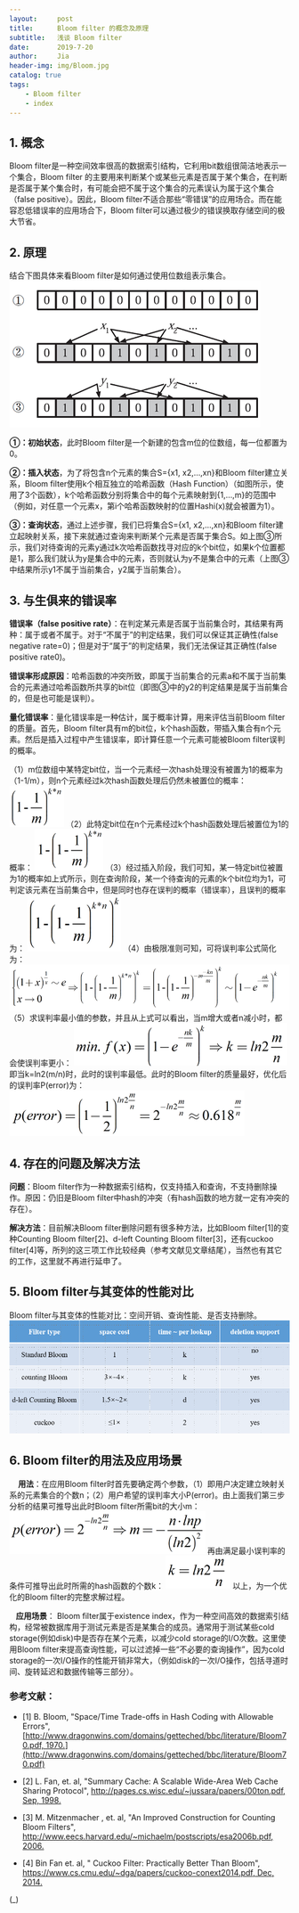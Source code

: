 ```yaml
---
layout:     post
title:      Bloom filter 的概念及原理
subtitle:   浅谈 Bloom filter
date:       2019-7-20
author:     Jia
header-img: img/Bloom.jpg
catalog: true
tags:
    - Bloom filter
    - index
---
```



## 1. 概念

Bloom filter是一种空间效率很高的数据索引结构，它利用bit数组很简洁地表示一个集合，Bloom filter 的主要用来判断某个或某些元素是否属于某个集合，在判断是否属于某个集合时，有可能会把不属于这个集合的元素误认为属于这个集合（false positive）。因此，Bloom filter不适合那些“零错误”的应用场合。而在能容忍低错误率的应用场合下，Bloom filter可以通过极少的错误换取存储空间的极大节省。

## 2. 原理

结合下图具体来看Bloom filter是如何通过使用位数组表示集合。
![image](https://raw.githubusercontent.com/JingnanJia/jingnanjia.github.io/master/img/1.png)

 **①：初始状态**，此时Bloom filter是一个新建的包含m位的位数组，每一位都置为0。

 **②：插入状态**，为了将包含n个元素的集合S={x1, x2,…,xn}和Bloom filter建立关系，Bloom filter使用k个相互独立的哈希函数（Hash Function）（如图所示，使用了3个函数），k个哈希函数分别将集合中的每个元素映射到{1,…,m}的范围中（例如，对任意一个元素x，第i个哈希函数映射的位置Hashi(x)就会被置为1）。

 **③：查询状态**，通过上述步骤，我们已将集合S={x1, x2,…,xn}和Bloom filter建立起映射关系，接下来就通过查询来判断某个元素是否属于集合S。如上图③所示，我们对待查询的元素y通过k次哈希函数找寻对应的k个bit位，如果k个位置都是1，那么我们就认为y是集合中的元素，否则就认为y不是集合中的元素（上图③中结果所示y1不属于当前集合，y2属于当前集合）。

## 3. 与生俱来的错误率

   **错误率（false positive rate）**：在判定某元素是否属于当前集合时，其结果有两种：属于或者不属于。对于“不属于”的判定结果，我们可以保证其正确性(false negative rate=0)；但是对于“属于”的判定结果，我们无法保证其正确性(false positive rate0)。

   **错误率形成原因**：哈希函数的冲突所致，即属于当前集合的元素a和不属于当前集合的元素通过哈希函数所共享的bit位（即图③中的y2的判定结果是属于当前集合的，但是也可能是误判）。

   **量化错误率**：量化错误率是一种估计，属于概率计算，用来评估当前Bloom filter 的质量。首先，Bloom filter具有m的bit位，k个hash函数，带插入集合有n个元素。然后是插入过程中产生错误率，即计算任意一个元素可能被Bloom filter误判的概率。

（1）m位数组中某特定bit位，当一个元素经一次hash处理没有被置为1的概率为（1-1/m），则n个元素经过k次hash函数处理后仍然未被置位的概率：
![image](https://raw.githubusercontent.com/JingnanJia/jingnanjia.github.io/master/img/2.png)
（2）此特定bit位在n个元素经过k个hash函数处理后被置位为1的概率：
![image](https://raw.githubusercontent.com/JingnanJia/jingnanjia.github.io/master/img/3.png)
（3）经过插入阶段，我们可知，某一特定bit位被置为1的概率如上式所示，则在查询阶段，某一个待查询的元素的k个bit位均为1，可判定该元素在当前集合中，但是同时也存在误判的概率（错误率），且误判的概率为：
![image](https://raw.githubusercontent.com/JingnanJia/jingnanjia.github.io/master/img/4.png)
（4）由极限准则可知，可将误判率公式简化为：
![image](https://raw.githubusercontent.com/JingnanJia/jingnanjia.github.io/master/img/5.png)
（5）求误判率最小值的参数，并且从上式可以看出，当m增大或者n减小时，都会使误判率更小：
![image](https://raw.githubusercontent.com/JingnanJia/jingnanjia.github.io/master/img/6.png)
即当k=ln2(m/n)时，此时的误判率最低。此时的Bloom filter的质量最好，优化后的误判率P(error)为：
![image](https://raw.githubusercontent.com/JingnanJia/jingnanjia.github.io/master/img/7-1.png)
## 4. 存在的问题及解决方法

   **问题**：Bloom filter作为一种数据索引结构，仅支持插入和查询，不支持删除操作。原因：仍旧是Bloom filter中hash的冲突（有hash函数的地方就一定有冲突的存在）。

   **解决方法**：目前解决Bloom filter删除问题有很多种方法，比如Bloom filter[1]的变种Counting Bloom filter[2]、d-left Counting Bloom filter[3]，还有cuckoo filter[4]等，所列的这三项工作比较经典（参考文献见文章结尾），当然也有其它的工作，这里就不再进行延申了。

## 5. Bloom filter与其变体的性能对比

  Bloom filter与其变体的性能对比：空间开销、查询性能、是否支持删除。
![image](https://raw.githubusercontent.com/JingnanJia/jingnanjia.github.io/master/img/8.png)
## 6. Bloom filter的用法及应用场景

    **用法**：在应用Bloom filter时首先要确定两个参数，（1）即用户决定建立映射关系的元素集合的个数n；（2）用户希望的误判率大小P(error)。由上面我们第三步分析的结果可推导出此时Bloom filter所需bit的大小m：
![image](https://raw.githubusercontent.com/JingnanJia/jingnanjia.github.io/master/img/9.png)
再由满足最小误判率的条件可推导出此时所需的hash函数的个数k：
    ![image](https://raw.githubusercontent.com/JingnanJia/jingnanjia.github.io/master/img/10.png)
以上，为一个优化的Bloom filter的完整求解过程。

   **应用场景**：
   Bloom filter属于existence index，作为一种空间高效的数据索引结构，经常被数据库用于测试元素是否是某集合的成员。通常用于测试某些cold storage(例如disk)中是否存在某个元素，以减少cold storage的I/O次数。这里使用Bloom filter来提高查询性能，可以过滤掉一些“不必要的查询操作”，因为cold storage的一次I/O操作的性能开销非常大，（例如disk的一次I/O操作，包括寻道时间、旋转延迟和数据传输等三部分）。



### 参考文献：

- [1] B. Bloom, "Space/Time Trade-offs in Hash Coding with Allowable Errors", [http://www.dragonwins.com/domains/getteched/bbc/literature/Bloom70.pdf, 1970.](http://www.dragonwins.com/domains/getteched/bbc/literature/Bloom70.pdf)

- [2] L. Fan, et. al, "Summary Cache: A Scalable Wide-Area Web Cache Sharing Protocol", 
[http://pages.cs.wisc.edu/~jussara/papers/00ton.pdf, Sep, 1998.](http://pages.cs.wisc.edu/~jussara/papers/00ton.pdf)

- [3] M. Mitzenmacher , et. al, "An Improved Construction for Counting Bloom Filters", [http://www.eecs.harvard.edu/~michaelm/postscripts/esa2006b.pdf, 2006.](http://www.eecs.harvard.edu/~michaelm/postscripts/esa2006b.pdf)

- [4] Bin Fan et. al, " Cuckoo Filter: Practically Better Than Bloom", 
[https://www.cs.cmu.edu/~dga/papers/cuckoo-conext2014.pdf, Dec, 2014.](https://www.cs.cmu.edu/~dga/papers/cuckoo-conext2014.pdf)

(_)
